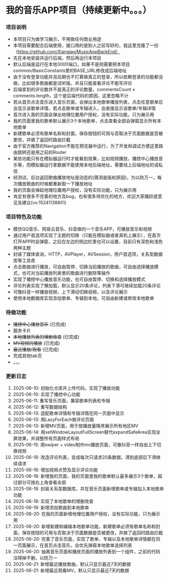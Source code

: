 # 我的音乐APP项目（持续更新中。。。）

### 项目说明
- 本项目只为做学习展示，不用做任何商业用途
- 本项目需要配合后端使用，接口用的是别人之前写好的，我这里克隆了一份（https://github.com/Xiangjay/MusicAppBackEnd）
- 先在本地安装并运行后端，然后再运行本项目
- 默认后端是运行在本地3000端口，如果不是则需要把本项目common/BasicConstants里的BASE_URL修改成后端地址
- 由于没有登录功能并且后期也不打算做真正的登录，所以依赖登录的功能都没做，比如很多歌曲都是试听版，并且只能查看评论不能写评论
- 后端拿到的评论数并不是真正的评论数量，commentsCount ≠ comments.length，这个是后端代码的原因，这里忽略不计
- 若从首页点击音乐进入音乐页面，会弹出本地歌单播放列表，点击任意歌单后会显示该歌单详情，若点击歌单或专辑进入，会直接显示该歌单/专辑详情
- 首次进入我的页面会弹出地理位置用户授权，没有实际功能，只为展示用
- 我的页面里我的歌单默认展示3个本地歌单，点击查看全部会弹窗显示所有本地歌单
- 新建歌单必须有歌单名称和封面，保存按钮的可用与否取决于页面数据是否被更改，并做了返回时路由拦截
- 由于官方推荐的Navigation不能在预览器中运行，为了开发和调试方便这里路由跳转还是用之前的Router
- 某些功能只有在模拟器运行时才能看到效果，比如视频播放，播控中心播放音乐等，而模拟器运行拿数据不能使用本地后端地址，需要线上后端地址的请私信
- 经测试，后台返回歌曲播放地址是动态的(猜测是版权原因)，为以防万一，每次播放歌曲的时候都重新取一下播放地址
- 我的页面会弹起地理位置用户授权，没有实际功能，只为展示用
- 肯定有很多不完善的地方及bug，也有很多待优化的地方，欢迎大家踊跃提意见及建议(vx:15241138801)

### 项目特色及功能
- 模仿QQ音乐、网易云音乐、抖音做的一个音乐APP，可播放音乐和视频
- 通过用户首选项实现了主题的切换（只能在模拟器或者真机上展示），在首次打开APP时会弹窗，之后在左边的侧边栏里也可以设置，目前只有深色和浅色两种主题
- 封装了媒体查询，HTTP，AVPlayer，AVSession，用户首选项，关系型数据库等工具库
- 点击歌曲进行播放，可自由暂停、切换当前播放的歌曲，可自由选择播放模式，也可对当前播放列表里的歌曲进行删除等操作
- 实现了播控中心播放音乐功能，也可自由暂停、切换和选择播放模式
- 评论列表实现了懒加载，默认显示20条评论，列表下滑可继续加载20条评论
- 可像抖音一样播放视频，上下滑动切换视频，以及评论展示
- 使用本地数据库实现添加歌单、专辑到本地，可自由新建或修改本地歌单

### 待做功能
- ~~播控中心播放音乐~~ (已完成)
- 服务卡片
- ~~本地播放列表的增删改查~~ (已完成)
- ~~MV视频的播放~~ (已完成)
- ~~最近播放/观看~~ (已完成)
- 完成其他tab页
- 。。。

### 更新日志
1. 2025-06-10: 初始化仓库并上传代码，实现了播放功能
2. 2025-06-10: 实现了播控中心功能
3. 2025-06-11: 重写音乐页面，兼容歌单列表和专辑
4. 2025-06-12: 重写数据结构
5. 2025-06-13: 适配歌单详情和专辑详情在同一页面中显示
6. 2025-06-13: 用LazyForEach做评论页面
7. 2025-06-13: 新增MV页面，用于按播放量降序展示所有地区MV
8. 2025-06-14: 用setWindowLayoutFullScreen替代expandSafeArea实现全屏效果，并调整所有页面样式布局
9. 2025-06-15: 用swiper + video制作mv播放页面，可像抖音一样自由上下切换视频
10. 2025-06-16: 改造评论列表，变成每次只请求20条数据，滑到底部后下滑继续请求
11. 2025-06-16: 增加视频点赞及显示评论功能
12. 2025-06-18: 新增我的页面，我的页面里我的歌单默认最多展示3个歌单，超过部分可按右上角查看全部
13. 2025-06-18: 封装关系型数据库，并在音乐页面新增歌单或专辑加入本地歌单功能
14. 2025-06-18: 实现了本地歌单的增删改查
15. 2025-06-19: 新增添加歌曲到本地歌单
16. 2025-06-20: 在我的页面新增地理位置用户授权，没有实际功能，只为展示用
17. 2025-06-20: 新增新建和编辑本地歌单功能，新建歌单必须有歌单名称和封面，保存按钮的可用与否取决于页面数据是否被更改，并做了返回时路由拦截
18. 2025-06-20: 完善了音乐页面，实现了歌单、专辑以及本地歌单详情都在同一页面展示，在首页点击音乐，会优先弹窗本地歌单选择列表
19. 2025-06-20: 抽离音乐页面和播放页面的播放列表到一个组件，之前的代码注释掉不删，以防万一
20. 2025-06-21: 新增最近播放歌曲，默认只显示最近7天的数据
21. 2025-06-21: 新增最近观看MV，默认只显示最近7天的数据